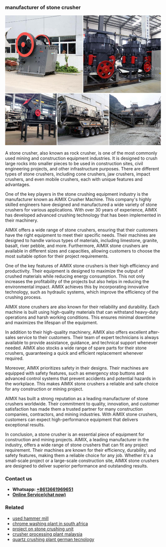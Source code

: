 <h3>manufacturer of stone crusher</h3><img src='1708498037.jpg' alt=''><p>A stone crusher, also known as rock crusher, is one of the most commonly used mining and construction equipment industries. It is designed to crush large rocks into smaller pieces to be used in construction sites, civil engineering projects, and other infrastructure purposes. There are different types of stone crushers, including cone crushers, jaw crushers, impact crushers, and even mobile crushers, each with unique features and advantages.</p><p>One of the key players in the stone crushing equipment industry is the manufacturer known as AIMIX Crusher Machine. This company's highly skilled engineers have designed and manufactured a wide variety of stone crushers for various applications. With over 30 years of experience, AIMIX has developed advanced crushing technology that has been implemented in their machinery.</p><p>AIMIX offers a wide range of stone crushers, ensuring that their customers have the right equipment to meet their specific needs. Their machines are designed to handle various types of materials, including limestone, granite, basalt, river pebble, and more. Furthermore, AIMIX stone crushers are available in different sizes and capacities, allowing customers to choose the most suitable option for their project requirements.</p><p>One of the key features of AIMIX stone crushers is their high efficiency and productivity. Their equipment is designed to maximize the output of crushed materials while reducing energy consumption. This not only increases the profitability of the projects but also helps in reducing the environmental impact. AIMIX achieves this by incorporating innovative technology, such as hydraulic systems, which improve the efficiency of the crushing process.</p><p>AIMIX stone crushers are also known for their reliability and durability. Each machine is built using high-quality materials that can withstand heavy-duty operations and harsh working conditions. This ensures minimal downtime and maximizes the lifespan of the equipment.</p><p>In addition to their high-quality machinery, AIMIX also offers excellent after-sales service to their customers. Their team of expert technicians is always available to provide assistance, guidance, and technical support whenever needed. AIMIX also stocks a wide range of spare parts for their stone crushers, guaranteeing a quick and efficient replacement whenever required.</p><p>Moreover, AIMIX prioritizes safety in their designs. Their machines are equipped with safety features, such as emergency stop buttons and advanced control systems that prevent accidents and potential hazards in the workplace. This makes AIMIX stone crushers a reliable and safe choice for any construction or mining project.</p><p>AIMIX has built a strong reputation as a leading manufacturer of stone crushers worldwide. Their commitment to quality, innovation, and customer satisfaction has made them a trusted partner for many construction companies, contractors, and mining industries. With AIMIX stone crushers, customers can expect high-performance equipment that delivers exceptional results.</p><p>In conclusion, a stone crusher is an essential piece of equipment for construction and mining projects. AIMIX, a leading manufacturer in the industry, offers a wide range of stone crushers that can fit any project requirement. Their machines are known for their efficiency, durability, and safety features, making them a reliable choice for any job. Whether it's a small-scale project or a large-scale construction site, AIMIX stone crushers are designed to deliver superior performance and outstanding results.</p><h3>Contact us</h3><ul><li><strong>Whatsapp:&nbsp;<a href="https://wa.me/8613661969651">+8613661969651</a></strong></li><li><a href="https://swt.shibang-china.com/?git&amp;zhl&amp;manufacturer of stone crusher"><strong>Online Service(chat now)</strong></a></li></ul><h3>Related</h3><ul><li><a href='used hammer mill.md'>used hammer mill</a></li><li><a href='chrome washing plant in south africa.md'>chrome washing plant in south africa</a></li><li><a href='project on stone crushing unit.md'>project on stone crushing unit</a></li><li><a href='crusher processing plant malaysia.md'>crusher processing plant malaysia</a></li><li><a href='quartz crushing plant german tecnology.md'>quartz crushing plant german tecnology</a></li></ul>